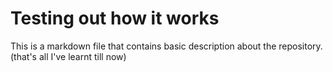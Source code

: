 # Testing out how it works

This is a markdown file that contains basic description about the repository. <br> (that's all I've learnt till now)
